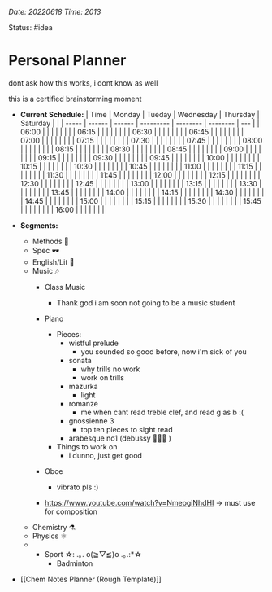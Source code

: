*Date: 20220618 Time: 2013*

Status: #idea 

# Personal Planner

dont ask how this works, i dont know as well

this is a certified brainstorming moment

- **Current Schedule:**
| Time  | Monday | Tueday | Wednesday | Thursday | Saturday |     |
| ----- | ------ | ------ | --------- | -------- | -------- | --- |
| 06:00 |        |        |           |          |          |     |
| 06:15 |        |        |           |          |          |     |
| 06:30 |        |        |           |          |          |     |
| 06:45 |        |        |           |          |          |     |
| 07:00 |        |        |           |          |          |     |
| 07:15 |        |        |           |          |          |     |
| 07:30 |        |        |           |          |          |     |
| 07:45 |        |        |           |          |          |     |
| 08:00 |        |        |           |          |          |     |
| 08:15 |        |        |           |          |          |     |
| 08:30 |        |        |           |          |          |     |
| 08:45 |        |        |           |          |          |     |
| 09:00 |        |        |           |          |          |     |
| 09:15 |        |        |           |          |          |     |
| 09:30 |        |        |           |          |          |     |
| 09:45 |        |        |           |          |          |     |
| 10:00 |        |        |           |          |          |     |
| 10:15 |        |        |           |          |          |     |
| 10:30 |        |        |           |          |          |     |
| 10:45 |        |        |           |          |          |     |
| 11:00 |        |        |           |          |          |     |
| 11:15 |        |        |           |          |          |     |
| 11:30 |        |        |           |          |          |     |
| 11:45 |        |        |           |          |          |     |
| 12:00 |        |        |           |          |          |     |
| 12:15 |        |        |           |          |          |     |
| 12:30 |        |        |           |          |          |     |
| 12:45 |        |        |           |          |          |     |
| 13:00 |        |        |           |          |          |     |
| 13:15 |        |        |           |          |          |     |
| 13:30 |        |        |           |          |          |     |
| 13:45 |        |        |           |          |          |     |
| 14:00 |        |        |           |          |          |     |
| 14:15 |        |        |           |          |          |     |
| 14:30 |        |        |           |          |          |     |
| 14:45 |        |        |           |          |          |     |
| 15:00 |        |        |           |          |          |     |
| 15:15 |        |        |           |          |          |     |
| 15:30 |        |        |           |          |          |     |
| 15:45 |        |        |           |          |          |     |
| 16:00      |        |        |           |          |          |     |

- **Segments:**
	- Methods 🧮
	- Spec 🕶️
	- English/Lit 📖
	- Music 🎶
		- Class Music
			- Thank god i am soon not going to be a music student
		- Piano
			- Pieces:
				- wistful prelude
					- you sounded so good before, now i'm sick of you
				- sonata
					- why trills no work
					- work on trills
				- mazurka
					- light
				- romanze
					- me when cant read treble clef, and read g as b :(
				- gnossienne 3
					- top ten pieces to sight read
				- arabesque no1 (debussy 🤤😍😍 )
			- Things to work on
				- i dunno, just get good
		- Oboe
			- vibrato pls :)
	
		- https://www.youtube.com/watch?v=NmeogiNhdHI -> must use for composition
	- Chemistry ⚗️
	- Physics ⚛️
	- - Sport *☆*: .｡. o(≧▽≦)o .｡.:*☆
		- Badminton


- [[Chem Notes Planner (Rough Template)]]
